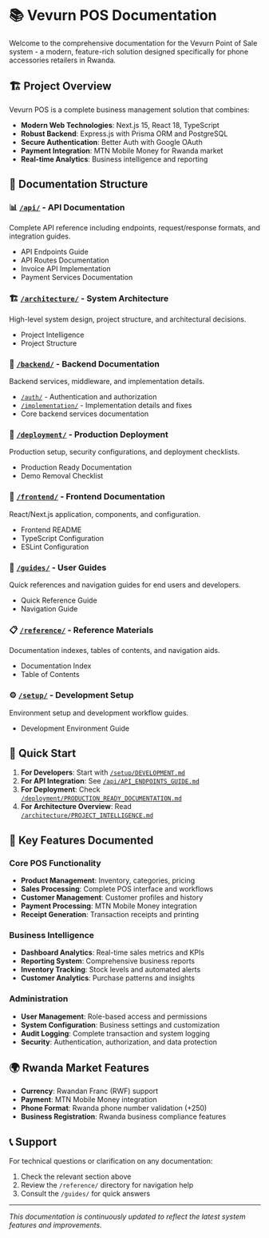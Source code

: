 # 📚 Vevurn POS Documentation

Welcome to the comprehensive documentation for the Vevurn Point of Sale system - a modern, feature-rich solution designed specifically for phone accessories retailers in Rwanda.

## 🏗️ Project Overview

Vevurn POS is a complete business management solution that combines:
- **Modern Web Technologies**: Next.js 15, React 18, TypeScript
- **Robust Backend**: Express.js with Prisma ORM and PostgreSQL
- **Secure Authentication**: Better Auth with Google OAuth
- **Payment Integration**: MTN Mobile Money for Rwanda market
- **Real-time Analytics**: Business intelligence and reporting

## 📁 Documentation Structure

### 📊 [`/api/`](./api/) - API Documentation
Complete API reference including endpoints, request/response formats, and integration guides.
- API Endpoints Guide
- API Routes Documentation  
- Invoice API Implementation
- Payment Services Documentation

### 🏗️ [`/architecture/`](./architecture/) - System Architecture
High-level system design, project structure, and architectural decisions.
- Project Intelligence
- Project Structure

### 🔧 [`/backend/`](./backend/) - Backend Documentation
Backend services, middleware, and implementation details.
- [`/auth/`](./backend/auth/) - Authentication and authorization
- [`/implementation/`](./backend/implementation/) - Implementation details and fixes
- Core backend services documentation

### 🚀 [`/deployment/`](./deployment/) - Production Deployment
Production setup, security configurations, and deployment checklists.
- Production Ready Documentation
- Demo Removal Checklist

### 🎨 [`/frontend/`](./frontend/) - Frontend Documentation
React/Next.js application, components, and configuration.
- Frontend README
- TypeScript Configuration
- ESLint Configuration

### 📖 [`/guides/`](./guides/) - User Guides
Quick references and navigation guides for end users and developers.
- Quick Reference Guide
- Navigation Guide

### 📋 [`/reference/`](./reference/) - Reference Materials
Documentation indexes, tables of contents, and navigation aids.
- Documentation Index
- Table of Contents

### ⚙️ [`/setup/`](./setup/) - Development Setup
Environment setup and development workflow guides.
- Development Environment Guide

## 🚀 Quick Start

1. **For Developers**: Start with [`/setup/DEVELOPMENT.md`](./setup/DEVELOPMENT.md)
2. **For API Integration**: See [`/api/API_ENDPOINTS_GUIDE.md`](./api/API_ENDPOINTS_GUIDE.md)
3. **For Deployment**: Check [`/deployment/PRODUCTION_READY_DOCUMENTATION.md`](./deployment/PRODUCTION_READY_DOCUMENTATION.md)
4. **For Architecture Overview**: Read [`/architecture/PROJECT_INTELLIGENCE.md`](./architecture/PROJECT_INTELLIGENCE.md)

## 🎯 Key Features Documented

### Core POS Functionality
- **Product Management**: Inventory, categories, pricing
- **Sales Processing**: Complete POS interface and workflows
- **Customer Management**: Customer profiles and history
- **Payment Processing**: MTN Mobile Money integration
- **Receipt Generation**: Transaction receipts and printing

### Business Intelligence
- **Dashboard Analytics**: Real-time sales metrics and KPIs
- **Reporting System**: Comprehensive business reports
- **Inventory Tracking**: Stock levels and automated alerts
- **Customer Analytics**: Purchase patterns and insights

### Administration
- **User Management**: Role-based access and permissions
- **System Configuration**: Business settings and customization
- **Audit Logging**: Complete transaction and system logging
- **Security**: Authentication, authorization, and data protection

## 🌍 Rwanda Market Features

- **Currency**: Rwandan Franc (RWF) support
- **Payment**: MTN Mobile Money integration
- **Phone Format**: Rwanda phone number validation (+250)
- **Business Registration**: Rwanda business compliance features

## 📞 Support

For technical questions or clarification on any documentation:
1. Check the relevant section above
2. Review the `/reference/` directory for navigation help
3. Consult the `/guides/` for quick answers

---

*This documentation is continuously updated to reflect the latest system features and improvements.*
